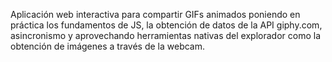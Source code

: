 Aplicación web interactiva para compartir GIFs animados poniendo en práctica los fundamentos de JS, la obtención de datos de la API giphy.com, asincronismo y aprovechando herramientas nativas del explorador como la obtención de imágenes a través de la webcam.